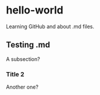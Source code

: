 # hello-world
Learning GitHub and about .md files.


## Testing .md
A subsection?

### Title 2
Another one?
